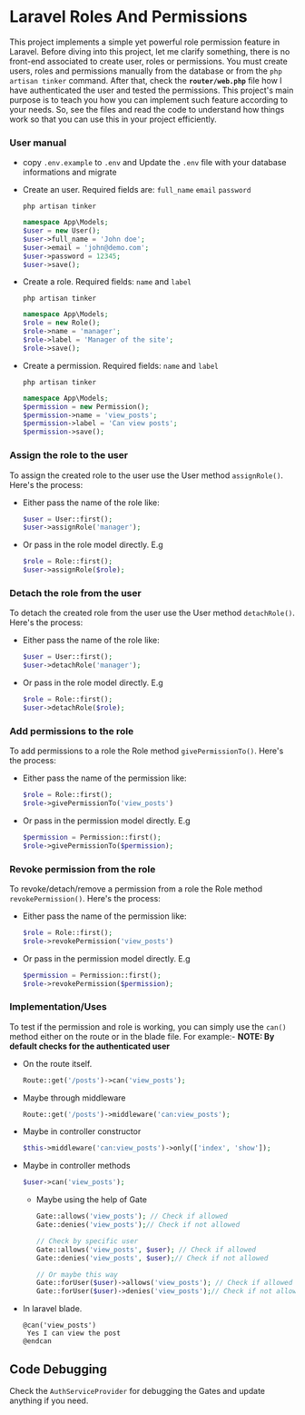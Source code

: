 
# Laravel Roles And Permissions

This project implements a simple yet powerful role permission feature in Laravel. Before diving into this project, let me clarify something, there is no front-end associated to create user, roles or permissions. You must create users, roles and permissions manually from the database or from the ``php artisan tinker`` command. After that, check the **``router/web.php``** file how I have authenticated the user and tested the permissions. This project's main purpose is to teach you how you can implement such feature according to your needs. So, see the files and read the code to understand how things work so that you can use this in your project efficiently.

### User manual
- copy ``.env.example`` to ``.env`` and Update the ``.env`` file with your database informations and migrate
- Create an user. Required fields are: ``full_name`` ``email`` ``password``

  ``php artisan tinker``

  ```php
  namespace App\Models;
  $user = new User();
  $user->full_name = 'John doe';
  $user->email = 'john@demo.com';
  $user->password = 12345;
  $user->save();
  ```
- Create a role. Required fields: ``name`` and ``label``
  
  ``php artisan tinker``

  ```php
  namespace App\Models;
  $role = new Role();
  $role->name = 'manager';
  $role->label = 'Manager of the site';
  $role->save();
  ```
  
- Create a permission. Required fields: ``name`` and ``label``
    
  ``php artisan tinker``

  ```php
  namespace App\Models;
  $permission = new Permission();
  $permission->name = 'view_posts';
  $permission->label = 'Can view posts';
  $permission->save();
  ```
  
### Assign the role to the user
To assign the created role to the user use the User method ``assignRole()``. Here's the process: 
- Either pass the name of the role like: 

  ```php 
  $user = User::first();
  $user->assignRole('manager');
  ```

- Or pass in the role model directly. E.g 
  
  ```php
  $role = Role::first();
  $user->assignRole($role);
  ```

### Detach the role from the user
To detach the created role from the user use the User method ``detachRole()``. Here's the process: 
- Either pass the name of the role like: 

  ```php 
  $user = User::first();
  $user->detachRole('manager');
  ```

- Or pass in the role model directly. E.g 
  
  ```php
  $role = Role::first();
  $user->detachRole($role);
  ```

### Add permissions to the role

To add permissions to a role the Role method ``givePermissionTo()``. Here's the process: 
- Either pass the name of the permission like: 

  ```php 
  $role = Role::first();
  $role->givePermissionTo('view_posts')
  ```

- Or pass in the permission model directly. E.g 
  
  ```php
  $permission = Permission::first();
  $role->givePermissionTo($permission);
  ```
### Revoke permission from the role

To revoke/detach/remove a permission from a role the Role method ``revokePermission()``. Here's the process: 
- Either pass the name of the permission like: 

  ```php 
  $role = Role::first();
  $role->revokePermission('view_posts')
  ```

- Or pass in the permission model directly. E.g 
  
  ```php
  $permission = Permission::first();
  $role->revokePermission($permission);
  ```

### Implementation/Uses
To test if the permission and role is working, you can simply use the ``can()`` method either on the route or in the blade file. For example:-
**NOTE: By default checks for the authenticated user**
- On the route itself. 
  
  ```php 
  Route::get('/posts')->can('view_posts');
  ```
- Maybe through middleware
  ```php 
  Route::get('/posts')->middleware('can:view_posts');
  ```
- Maybe in controller constructor
  ```php 
  $this->middleware('can:view_posts')->only(['index', 'show']);
  ```
- Maybe in controller methods
  ```php 
  $user->can('view_posts');
  ```
  - Maybe using the help of Gate
      ```php
      Gate::allows('view_posts'); // Check if allowed
      Gate::denies('view_posts');// Check if not allowed
      
      // Check by specific user
      Gate::allows('view_posts', $user); // Check if allowed
      Gate::denies('view_posts', $user);// Check if not allowed
      
      // Or maybe this way
      Gate::forUser($user)->allows('view_posts'); // Check if allowed
      Gate::forUser($user)->denies('view_posts');// Check if not allowed
      ```
- In laravel blade. 
  
  ```blade
  @can('view_posts')
   Yes I can view the post
  @endcan
  ```

## Code Debugging
Check the ``AuthServiceProvider`` for debugging the Gates and update anything if you need.
